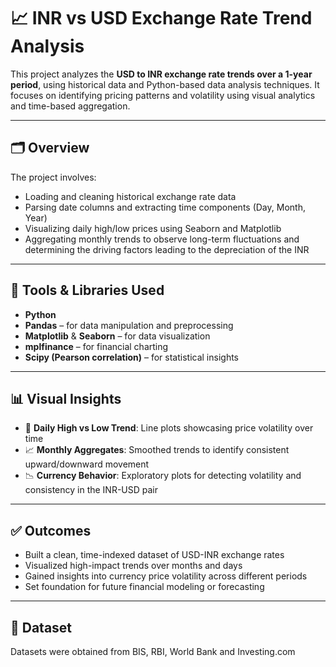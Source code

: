 # 📈 INR vs USD Exchange Rate Trend Analysis 

This project analyzes the **USD to INR exchange rate trends over a 1-year period**, using historical data and Python-based data analysis techniques. It focuses on identifying pricing patterns and volatility using visual analytics and time-based aggregation.

---

## 🗂️ Overview

The project involves:
- Loading and cleaning historical exchange rate data
- Parsing date columns and extracting time components (Day, Month, Year)
- Visualizing daily high/low prices using Seaborn and Matplotlib
- Aggregating monthly trends to observe long-term fluctuations and determining the driving factors leading to the depreciation of the INR

---

## 🔧 Tools & Libraries Used

- **Python**
- **Pandas** – for data manipulation and preprocessing  
- **Matplotlib** & **Seaborn** – for data visualization  
- **mplfinance** – for financial charting  
- **Scipy (Pearson correlation)** – for statistical insights

---

## 📊 Visual Insights

- 📅 **Daily High vs Low Trend**: Line plots showcasing price volatility over time  
- 📈 **Monthly Aggregates**: Smoothed trends to identify consistent upward/downward movement  
- 📉 **Currency Behavior**: Exploratory plots for detecting volatility and consistency in the INR-USD pair

---

## ✅ Outcomes

- Built a clean, time-indexed dataset of USD-INR exchange rates  
- Visualized high-impact trends over months and days  
- Gained insights into currency price volatility across different periods  
- Set foundation for future financial modeling or forecasting

---

## 📁 Dataset

Datasets were obtained from BIS, RBI, World Bank and Investing.com
